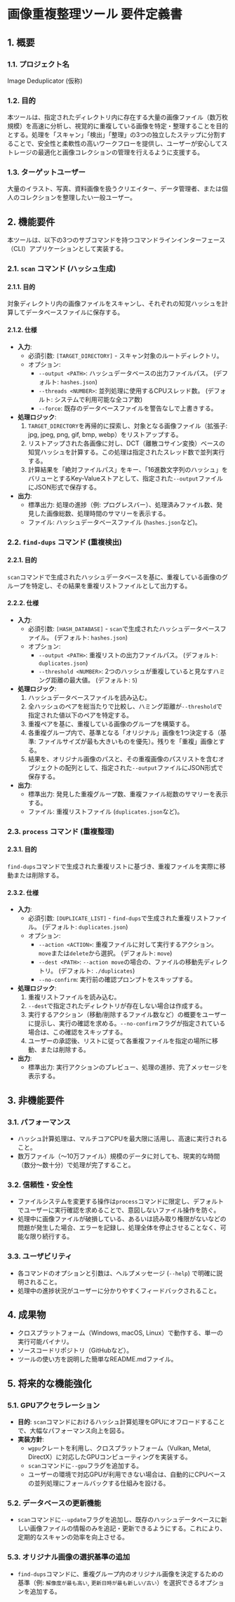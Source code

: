 # 画像重複整理ツール 要件定義書

## 1. 概要

### 1.1. プロジェクト名
Image Deduplicator (仮称)

### 1.2. 目的
本ツールは、指定されたディレクトリ内に存在する大量の画像ファイル（数万枚規模）を高速に分析し、視覚的に重複している画像を特定・整理することを目的とする。処理を「スキャン」「検出」「整理」の3つの独立したステップに分割することで、安全性と柔軟性の高いワークフローを提供し、ユーザーが安心してストレージの最適化と画像コレクションの管理を行えるように支援する。

### 1.3. ターゲットユーザー
大量のイラスト、写真、資料画像を扱うクリエイター、データ管理者、または個人のコレクションを整理したい一般ユーザー。

## 2. 機能要件

本ツールは、以下の3つのサブコマンドを持つコマンドラインインターフェース（CLI）アプリケーションとして実装する。

### 2.1. `scan` コマンド (ハッシュ生成)

#### 2.1.1. 目的
対象ディレクトリ内の画像ファイルをスキャンし、それぞれの知覚ハッシュを計算してデータベースファイルに保存する。

#### 2.1.2. 仕様
*   **入力**:
    *   必須引数: `[TARGET_DIRECTORY]` - スキャン対象のルートディレクトリ。
    *   オプション:
        *   `--output <PATH>`: ハッシュデータベースの出力ファイルパス。 (デフォルト: `hashes.json`)
        *   `--threads <NUMBER>`: 並列処理に使用するCPUスレッド数。 (デフォルト: システムで利用可能な全コア数)
        *   `--force`: 既存のデータベースファイルを警告なしで上書きする。
*   **処理ロジック**:
    1.  `TARGET_DIRECTORY`を再帰的に探索し、対象となる画像ファイル（拡張子: jpg, jpeg, png, gif, bmp, webp）をリストアップする。
    2.  リストアップされた各画像に対し、DCT（離散コサイン変換）ベースの知覚ハッシュを計算する。この処理は指定されたスレッド数で並列実行する。
    3.  計算結果を「絶対ファイルパス」をキー、「16進数文字列のハッシュ」をバリューとするKey-Valueストアとして、指定された`--output`ファイルにJSON形式で保存する。
*   **出力**:
    *   標準出力: 処理の進捗（例: プログレスバー）、処理済みファイル数、発見した画像総数、処理時間のサマリーを表示する。
    *   ファイル: ハッシュデータベースファイル (`hashes.json`など)。

### 2.2. `find-dups` コマンド (重複検出)

#### 2.2.1. 目的
`scan`コマンドで生成されたハッシュデータベースを基に、重複している画像のグループを特定し、その結果を重複リストファイルとして出力する。

#### 2.2.2. 仕様
*   **入力**:
    *   必須引数: `[HASH_DATABASE]` - `scan`で生成されたハッシュデータベースファイル。 (デフォルト: `hashes.json`)
    *   オプション:
        *   `--output <PATH>`: 重複リストの出力ファイルパス。 (デフォルト: `duplicates.json`)
        *   `--threshold <NUMBER>`: 2つのハッシュが重複していると見なすハミング距離の最大値。 (デフォルト: `5`)
*   **処理ロジック**:
    1.  ハッシュデータベースファイルを読み込む。
    2.  全ハッシュのペアを総当たりで比較し、ハミング距離が`--threshold`で指定された値以下のペアを特定する。
    3.  重複ペアを基に、重複している画像のグループを構築する。
    4.  各重複グループ内で、基準となる「オリジナル」画像を1つ決定する（基準: ファイルサイズが最も大きいものを優先）。残りを「重複」画像とする。
    5.  結果を、オリジナル画像のパスと、その重複画像のパスリストを含むオブジェクトの配列として、指定された`--output`ファイルにJSON形式で保存する。
*   **出力**:
    *   標準出力: 発見した重複グループ数、重複ファイル総数のサマリーを表示する。
    *   ファイル: 重複リストファイル (`duplicates.json`など)。

### 2.3. `process` コマンド (重複整理)

#### 2.3.1. 目的
`find-dups`コマンドで生成された重複リストに基づき、重複ファイルを実際に移動または削除する。

#### 2.3.2. 仕様
*   **入力**:
    *   必須引数: `[DUPLICATE_LIST]` - `find-dups`で生成された重複リストファイル。 (デフォルト: `duplicates.json`)
    *   オプション:
        *   `--action <ACTION>`: 重複ファイルに対して実行するアクション。`move`または`delete`から選択。 (デフォルト: `move`)
        *   `--dest <PATH>`: `--action move`の場合の、ファイルの移動先ディレクトリ。 (デフォルト: `./duplicates`)
        *   `--no-confirm`: 実行前の確認プロンプトをスキップする。
*   **処理ロジック**:
    1.  重複リストファイルを読み込む。
    2.  `--dest`で指定されたディレクトリが存在しない場合は作成する。
    3.  実行するアクション（移動/削除するファイル数など）の概要をユーザーに提示し、実行の確認を求める。`--no-confirm`フラグが指定されている場合は、この確認をスキップする。
    4.  ユーザーの承認後、リストに従って各重複ファイルを指定の場所に移動、または削除する。
*   **出力**:
    *   標準出力: 実行アクションのプレビュー、処理の進捗、完了メッセージを表示する。

## 3. 非機能要件

### 3.1. パフォーマンス
*   ハッシュ計算処理は、マルチコアCPUを最大限に活用し、高速に実行されること。
*   数万ファイル（〜10万ファイル）規模のデータに対しても、現実的な時間（数分〜数十分）で処理が完了すること。

### 3.2. 信頼性・安全性
*   ファイルシステムを変更する操作は`process`コマンドに限定し、デフォルトでユーザーに実行確認を求めることで、意図しないファイル操作を防ぐ。
*   処理中に画像ファイルが破損している、あるいは読み取り権限がないなどの問題が発生した場合、エラーを記録し、処理全体を停止させることなく、可能な限り続行する。

### 3.3. ユーザビリティ
*   各コマンドのオプションと引数は、ヘルプメッセージ (`--help`) で明確に説明されること。
*   処理中の進捗状況がユーザーに分かりやすくフィードバックされること。

## 4. 成果物
*   クロスプラットフォーム（Windows, macOS, Linux）で動作する、単一の実行可能バイナリ。
*   ソースコードリポジトリ（GitHubなど）。
*   ツールの使い方を説明した簡単なREADME.mdファイル。

## 5. 将来的な機能強化

### 5.1. GPUアクセラレーション
*   **目的**: `scan`コマンドにおけるハッシュ計算処理をGPUにオフロードすることで、大幅なパフォーマンス向上を図る。
*   **実装方針**:
    *   `wgpu`クレートを利用し、クロスプラットフォーム（Vulkan, Metal, DirectX）に対応したGPUコンピューティングを実装する。
    *   `scan`コマンドに`--gpu`フラグを追加する。
    *   ユーザーの環境で対応GPUが利用できない場合は、自動的にCPUベースの並列処理にフォールバックする仕組みを設ける。

### 5.2. データベースの更新機能
*   `scan`コマンドに`--update`フラグを追加し、既存のハッシュデータベースに新しい画像ファイルの情報のみを追記・更新できるようにする。これにより、定期的なスキャンの効率を向上させる。

### 5.3. オリジナル画像の選択基準の追加
*   `find-dups`コマンドに、重複グループ内のオリジナル画像を決定するための基準（例: `解像度が最も高い`, `更新日時が最も新しい/古い`）を選択できるオプションを追加する。
